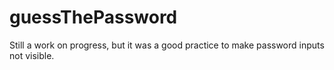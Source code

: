 # guessThePassword
Still a work on progress, but it was a good practice to make password inputs not visible. 
